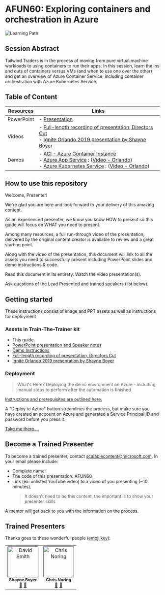 # AFUN60: Exploring containers and orchestration in Azure

 ![Learning Path](https://img.shields.io/badge/Learning%20Path-AFUN-fe5e00?logo=microsoft)

## Session Abstract

Tailwind Traders is in the process of moving from pure virtual machine workloads to using containers to run their apps. In this session, learn the ins and outs of containers versus VMs (and when to use one over the other) and get an overview of Azure Container Service, including container orchestration with Azure Kubernetes Service.

## Table of Content

| Resources          | Links                            |
|-------------------|----------------------------------|
| PowerPoint        | - [Presentation](presentations.md) |
| Videos            | - [Full-length recording of presentation, Directors Cut](https://globaleventcdn.blob.core.windows.net/assets/afun/afun60/FUN60%20-%20Fundamentals%2060%2C%20Ignite%20the%20Tour%202019-2020.mp4) <br/>- [Ignite Orlando 2019 presentation by Shayne Boyer](https://globaleventcdn.blob.core.windows.net/assets/afun/afun60/AFUN60_Orlando_Ignite_Shayne_Boyer.mp4)
| Demos             | - [ACI - Azure Container Instance](demos/readme.md#demo-1---aci-time-permittting) <br/>- [Azure App Service](demos/readme.md#demo-2---app-service) : ([Video - Orlando](https://globaleventcdn.blob.core.windows.net/assets/afun/afun60/demos/AppService-Demo-Ignite-Orlando.mp4))  <br/>- [Azure Kubernetes Service](demos/readme.md#demo-3---aks) : ([Video - Orlando](https://globaleventcdn.blob.core.windows.net/assets/afun/afun60/demos/AKS-Demo-Ignite-Orlando.mp4))

## How to use this repository

Welcome, Presenter!

We're glad you are here and look forward to your delivery of this amazing content.

As an experienced presenter, we know you know HOW to present so this guide will focus on WHAT you need to present.

Among many resources, a full run-through video of the presentation, delivered by the original content creator is available to review and a great starting point.

Along with the video of the presentation, this document will link to all the assets you need to successfully present including PowerPoint slides and demo instructions & code.

Read this document in its entirety. Watch the video presentation(s).

Ask questions of the Lead Presented and trained speakers (list below).

## Getting started

These instructions consist of image and PPT assets as well as instructions for deployment

### Assets in Train-The-Trainer kit

- This guide
- [PowerPoint presentation and Speaker notes](presentations.md)
- [Demo Instructions](demos/readme.md)
- [Full-length recording of presentation, Directors Cut](https://globaleventcdn.blob.core.windows.net/assets/afun/afun60/FUN60%20-%20Fundamentals%2060%2C%20Ignite%20the%20Tour%202019-2020.mp4)
- [Ignite Orlando 2019 presentation by Shayne Boyer](https://myignite.techcommunity.microsoft.com/sessions/83214)

### Deployment

> What's Here? Deploying the demo environment on Azure - including manual steps to perform after the automation is finished

[Instructions and prerequisites are outlined here.](deployment/README.md)

A "Deploy to Azure" button streamlines the process, but make sure you have created an account on Azure and generated a Service Principal ID and password before you press it.

[Take me there ...](deployment/README.md)

## Become a Trained Presenter

To become a trained presenter, contact [scalablecontent@microsoft.com](mailto:scalablecontent@microsoft.com). In your email please include:

- Complete name:
- The code of this presentation: AFUN60
- Link (ex: unlisted YouTube video) to a video of you presenting (~10 minutes). 
  > It doesn't need to be this content, the important is to show your presenter skills

A mentor will get back to you with the information on the process.

## Trained Presenters

Thanks goes to these wonderful people ([emoji key](https://allcontributors.org/docs/en/emoji-key)):

<!-- ALL-CONTRIBUTORS-LIST:START - Do not remove or modify this section -->
<!-- prettier-ignore -->

<table>
<tr>
    <td align="center"><a href="">
        <img src="https://avatars3.githubusercontent.com/u/7681382?s=460&v=4" width="100px;" alt="David Smith"/><br />
        <sub><b>Shayne Boyer</b></sub></a><br />
            <a href="https://github.com/neilpeterson/ignite-tour-fy20/commits?author=fboucher" title="talk">📢</a>
            <a href="https://github.com/neilpeterson/ignite-tour-fy20/commits?author=fboucher" title="Documentation">📖</a> 
    </td>
    <td align="center"><a href="">
        <img src="https://avatars2.githubusercontent.com/u/4598064?s=460&v=4" width="100px;" alt="Chris Noring"/><br />
        <sub><b>Chris Noring</b></sub></a><br />
            <a href="https://github.com/neilpeterson/ignite-tour-fy20/commits?author=neilpeterson" title="talk">🎨</a>
            <a href="https://github.com/neilpeterson/ignite-tour-fy20/commits?author=neilpeterson" title="design">📖</a> 
    </td>
</tr></table>

<!-- ALL-CONTRIBUTORS-LIST:END -->
